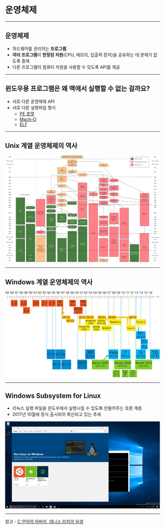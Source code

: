 # 운영체제

---

## 운영체제

- 하드웨어를 관리하는 **프로그램**
- **여러 프로그램**이 **한정된 자원**(CPU, 메모리, 입출력 장치)을 공유하는 데 문제가 없도록 중재
- 다른 프로그램이 컴퓨터 자원을 사용할 수 있도록 API를 제공

---

## 윈도우용 프로그램은 왜 맥에서 실행할 수 없는 걸까요?

- 서로 다른 운영체제 API
- 서로 다른 실행파일 형식
  - [PE 포맷](https://ko.wikipedia.org/wiki/PE_%ED%8F%AC%EB%A7%B7)
  - [Mach-O](https://en.wikipedia.org/wiki/Mach-O)
  - [ELF](https://ko.wikipedia.org/wiki/ELF_%ED%8C%8C%EC%9D%BC_%ED%98%95%EC%8B%9D)

---

## Unix 계열 운영체제의 역사

![inline](images/unix.png)

---

## Windows 계열 운영체제의 역사

![inline](images/windows.png)

---

## Windows Subsystem for Linux

- 리눅스 실행 파일을 윈도우에서 실행시킬 수 있도록 만들어주는 호환 계층
- 2017년 10월에 정식 출시되어 확산되고 있는 추세

![inline](images/wsl.jpeg)

---

참고 - [C 언어의 아버지, 데니스 리치의 일생](https://joone.net/2017/08/29/10-%EB%8D%B0%EB%8B%88%EC%8A%A4-%EB%A6%AC%EC%B9%98%EC%9D%98-%EC%9D%BC%EC%83%9D/)